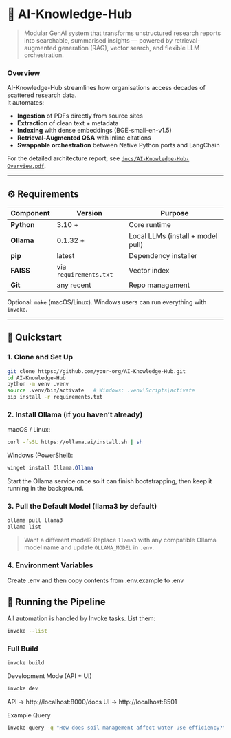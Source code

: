 # 🧠 AI-Knowledge-Hub

> Modular GenAI system that transforms unstructured research reports into searchable, summarised insights — powered by retrieval-augmented generation (RAG), vector search, and flexible LLM orchestration.

### Overview

AI-Knowledge-Hub streamlines how organisations access decades of scattered research data.  
It automates:

- **Ingestion** of PDFs directly from source sites  
- **Extraction** of clean text + metadata  
- **Indexing** with dense embeddings (BGE-small-en-v1.5)  
- **Retrieval-Augmented Q&A** with inline citations  
- **Swappable orchestration** between Native Python ports and LangChain

For the detailed architecture report, see [`docs/AI-Knowledge-Hub-Overview.pdf`](./docs/AI-Knowledge-Hub-Overview.pdf).

---

## ⚙️ Requirements

| Component | Version | Purpose |
|------------|----------|----------|
| **Python** | 3.10 + | Core runtime |
| **Ollama** | 0.1.32 + | Local LLMs (install + model pull) |
| **pip** | latest | Dependency installer |
| **FAISS** | via `requirements.txt` | Vector index |
| **Git** | any recent | Repo management |

Optional: `make` (macOS/Linux). Windows users can run everything with `invoke`.

---

## 🚀 Quickstart

### 1. Clone and Set Up

```bash
git clone https://github.com/your-org/AI-Knowledge-Hub.git
cd AI-Knowledge-Hub
python -m venv .venv
source .venv/bin/activate   # Windows: .venv\Scripts\activate
pip install -r requirements.txt
```

### 2. Install Ollama (if you haven’t already)

macOS / Linux:

```bash
curl -fsSL https://ollama.ai/install.sh | sh
```

Windows (PowerShell):

```powershell
winget install Ollama.Ollama
```

Start the Ollama service once so it can finish bootstrapping, then keep it running in the background.

### 3. Pull the Default Model (llama3 by default)

```bash
ollama pull llama3
ollama list
```

> Want a different model? Replace `llama3` with any compatible Ollama model name and update `OLLAMA_MODEL` in `.env`.

### 4. Environment Variables

Create .env and then copy contents from .env.example to .env

## 🧩 Running the Pipeline

All automation is handled by Invoke tasks.
List them:

```bash
invoke --list
```

### Full Build

```bash
invoke build
```

Development Mode (API + UI)

```bash
invoke dev
```

API → http://localhost:8000/docs
UI → http://localhost:8501

Example Query

```bash
invoke query -q "How does soil management affect water use efficiency?"
```
